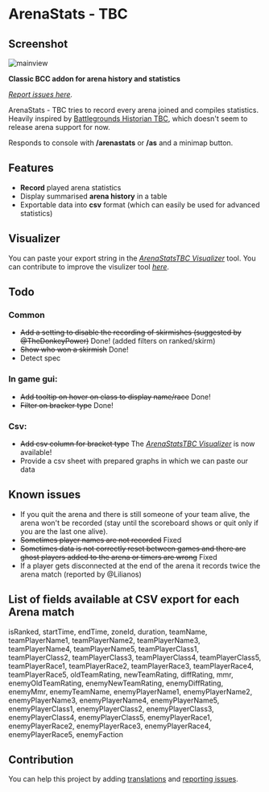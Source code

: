 # ArenaStats - TBC

## Screenshot

![mainview](https://user-images.githubusercontent.com/15311371/172021323-7586d64c-5d2d-4fcb-b2f8-375cf8e33f1f.png)

**Classic BCC addon for arena history and statistics**

_[Report issues here](https://github.com/denishamann/ArenaStatsTBC/issues)._

ArenaStats - TBC tries to record every arena joined and compiles statistics.
Heavily inspired by [Battlegrounds Historian TBC](https://www.curseforge.com/wow/addons/bghistorian-tbc), which doesn't seem to release arena support for now.

Responds to console with **/arenastats** or **/as** and a minimap button.

## Features

- **Record** played arena statistics
- Display summarised **arena history** in a table
- Exportable data into **csv** format (which can easily be used for advanced statistics)

## Visualizer

You can paste your export string in the _[ArenaStatsTBC Visualizer](https://denishamann.github.io/arena-stats-tbc-visualizer/)_ tool.
You can contribute to improve the visulizer tool _[here](https://github.com/denishamann/arena-stats-tbc-visualizer)_. 

## Todo

### Common

- ~~Add a setting to disable the recording of skirmishes (suggested by @TheDonkeyPower)~~ Done! (added filters on ranked/skirm)
- ~~Show who won a skirmish~~ Done!
- Detect spec

### In game gui:
- ~~Add tooltip on hover on class to display name/race~~ Done!
- ~~Filter on bracker type~~ Done!

### Csv:
- ~~Add csv column for bracket type~~ The _[ArenaStatsTBC Visualizer](https://denishamann.github.io/arena-stats-tbc-visualizer/)_ is now available!
- Provide a csv sheet with prepared graphs in which we can paste our data


## Known issues

- If you quit the arena and there is still someone of your team alive, the arena won't be recorded (stay until the scoreboard shows or quit only if you are the last one alive).
- ~~Sometimes player names are not recorded~~ Fixed
- ~~Sometimes data is not correctly reset between games and there are ghost players added to the arena or timers are wrong~~ Fixed
- If a player gets disconnected at the end of the arena it records twice the arena match (reported by @Lilianos)

## List of fields available at CSV export for each Arena match
isRanked, startTime, endTime, zoneId, duration, teamName, teamPlayerName1, teamPlayerName2, teamPlayerName3, teamPlayerName4, teamPlayerName5, teamPlayerClass1, teamPlayerClass2, teamPlayerClass3, teamPlayerClass4, teamPlayerClass5, teamPlayerRace1, teamPlayerRace2, teamPlayerRace3, teamPlayerRace4, teamPlayerRace5, oldTeamRating, newTeamRating, diffRating, mmr, enemyOldTeamRating, enemyNewTeamRating, enemyDiffRating, enemyMmr, enemyTeamName, enemyPlayerName1, enemyPlayerName2, enemyPlayerName3, enemyPlayerName4, enemyPlayerName5, enemyPlayerClass1, enemyPlayerClass2, enemyPlayerClass3, enemyPlayerClass4, enemyPlayerClass5, enemyPlayerRace1, enemyPlayerRace2, enemyPlayerRace3, enemyPlayerRace4, enemyPlayerRace5, enemyFaction

## Contribution

You can help this project by adding [translations](https://www.curseforge.com/wow/addons/arenastats-tbc/localization) and [reporting issues](https://github.com/denishamann/ArenaStatsTBC/issues).
